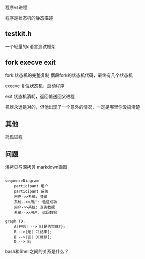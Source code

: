 程序vs进程

程序是状态机的静态描述

## testkit.h
一个轻量的c语言测试框架

## fork execve  exit
fork 状态机的完整复制
俩段fork的状态机代码，最终有几个状态机

execve 复位状态机，启动程序

exit 状态机消耗，返回值送回父进程

机器永远是对的，但他出现了一个意外的情况，一定是哪里你没搞清楚
## 其他
托孤进程


## 问题
浅拷贝与深拷贝
markdown画图
```mermaid

sequenceDiagram
    participant 用户
    participant 系统
    用户->>系统: 登录
    系统-->>用户: 验证成功
    用户->>系统: 查询数据
    系统-->>用户: 返回数据

```

```mermaid
graph TD;
    A[开始] --> B{是否完成?};
    B -->|是| C[结束];
    B -->|否| D[继续];
    D --> B;
```
bash和Shell之间的关系是什么？
